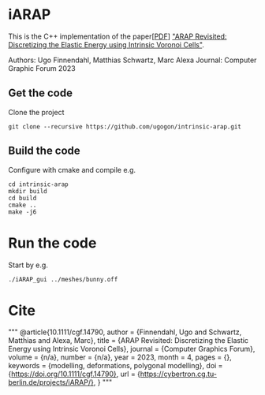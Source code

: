 # iARAP

This is the C++ implementation of the paper[[PDF](https://cybertron.cg.tu-berlin.de/projects/iARAP/media/iARAP.pdf)] ["ARAP Revisited: Discretizing the Elastic Energy using Intrinsic Voronoi Cells"](https://cybertron.cg.tu-berlin.de/projects/iARAP/).

Authors: Ugo Finnendahl, Matthias Schwartz, Marc Alexa
Journal: Computer Graphic Forum 2023

## Get the code

Clone the project

```
git clone --recursive https://github.com/ugogon/intrinsic-arap.git
```

## Build the code

Configure with cmake and compile e.g.

```
cd intrinsic-arap
mkdir build
cd build
cmake ..
make -j6
```

# Run the code

Start by e.g.
```
./iARAP_gui ../meshes/bunny.off
```

# Cite
"""
@article{10.1111/cgf.14790,
  author = {Finnendahl, Ugo and Schwartz, Matthias and Alexa, Marc},
  title = {ARAP Revisited: Discretizing the Elastic Energy using Intrinsic Voronoi Cells},
  journal = {Computer Graphics Forum},
  volume = {n/a},
  number = {n/a},
  year = 2023,
  month = 4,
  pages = {},
  keywords = {modelling, deformations, polygonal modelling},
  doi = {https://doi.org/10.1111/cgf.14790},
  url = {https://cybertron.cg.tu-berlin.de/projects/iARAP/},
}
"""
